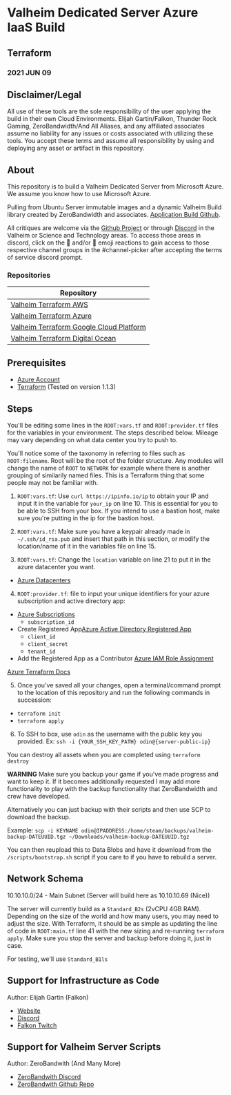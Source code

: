 # Valheim Dedicated Server Azure IaaS Build

## Terraform

### 2021 JUN 09

## Disclaimer/Legal

All use of these tools are the sole responsibility of the user applying the build in their own Cloud Environments.  Elijah Gartin/Falkon, Thunder Rock Gaming, ZeroBandwidth/And All Aliases, and any affiliated associates assume no liability for any issues or costs associated with utilizing these tools. You accept these terms and assume all responsibility by using and deploying any asset or artifact in this repository.

## About

This repository is to build a Valheim Dedicated Server from Microsoft Azure.  We assume you know how to use Microsoft Azure.

Pulling from Ubuntu Server immutable images and a dynamic Valheim Build library created by ZeroBandwidth and associates. [Application Build Github](https://github.com/Nimdy/Dedicated_Valheim_Server_Script.git). 

All critiques are welcome via the [Github Project](https://github.com/users/ElijahGartin/projects/2) or through [Discord](https://discord.gg/Trwr3Ty) in the Valheim or Science and Technology areas. To access those areas in discord, click on the :evergreen_tree: and/or :rocket: emoji reactions to gain access to those respective channel groups in the #channel-picker after accepting the terms of service discord prompt.

### Repositories

| Repository  |
| ----------- |
| [Valheim Terraform AWS](https://github.com/ElijahGartin/valheim-dedicated-server-aws)     |
| [Valheim Terraform Azure](https://github.com/ElijahGartin/valheim-dedicated-server-azure)   |
| [Valheim Terraform Google Cloud Platform](https://github.com/ElijahGartin/valheim-dedicated-server-gcp)            |
| [Valheim Terraform Digital Ocean](https://github.com/ElijahGartin/valheim-dedicated-server-digio)            |


## Prerequisites

  - [Azure Account](https://azure.microsoft.com/en-us/free/)
  - [Terraform](https://www.terraform.io/downloads.html) (Tested on version 1.1.3)

## Steps
You'll be editing some lines in the `ROOT:vars.tf` and `ROOT:provider.tf` files for the variables in your environment. The steps described below. Mileage may vary depending on what data center you try to push to.

You'll notice some of the taxonomy in referring to files such as `ROOT:filename`.  Root will be the root of the folder structure. Any modules will change the name of `ROOT` to `NETWORK` for example where there is another grouping of similarily named files.  This is a Terraform thing that some people may not be familiar with.

1. `ROOT:vars.tf`: Use `curl https://ipinfo.io/ip` to obtain your IP and input it in the variable for `your_ip` on line 10. This is essential for you to be able to SSH from your box.  If you intend to use a bastion host, make sure you're putting in the ip for the bastion host.

2. `ROOT:vars.tf`: Make sure you have a keypair already made in `~/.ssh/id_rsa.pub` and insert that path in this section, or modify the location/name of it in the variables file on line 15.

3. `ROOT:vars.tf`: Change the `location` variable on line 21 to put it in the azure datacenter you want. 
  - [Azure Datacenters](https://infrastructuremap.microsoft.com/)

4. `ROOT:provider.tf`: file to input your unique identifiers for your azure subscription and active directory app: 
  - [Azure Subscriptions](https://pvortal.azure.com/#blade/Microsoft_Azure_Billing/SubscriptionsBlade)
    - `subscription_id`
  - Create Registered App[Azure Active Directory Registered App](https://portal.azure.com/#blade/Microsoft_AAD_IAM/ActiveDirectoryMenuBlade/RegisteredApps)
    - `client_id`
    - `client_secret`
    - `tenant_id`
  - Add the Registered App as a Contributor [Azure IAM Role Assignment](https://docs.microsoft.com/en-us/azure/role-based-access-control/role-assignments-portal?tabs=current)

  [Azure Terraform Docs](https://registry.terraform.io/providers/hashicorp/azurerm/latest/docs)

5. Once you've saved all your changes, open a terminal/command prompt to the location of this repository and run the following commands in succession:
  - `terraform init`
  - `terraform apply`

6. To SSH to box, use `odin` as the username with the public key you provided. Ex: `ssh -i {YOUR_SSH_KEY_PATH} odin@{server-public-ip}`

  You can destroy all assets when you are completed using `terraform destroy`

  **WARNING**
  Make sure you backup your game if you've made progress and want to keep it. If it becomes additionally requested I may add more functionality to play with the backup functionality that ZeroBandwidth and crew have developed.

  Alternatively you can just backup with their scripts and then use SCP to download the backup.

  Example:
  ```scp -i KEYNAME odin@IPADDRESS:/home/steam/backups/valheim-backup-DATEUUID.tgz ~/Downloads/valheim-backup-DATEUUID.tgz```

  You can then reupload this to Data Blobs and have it download from the `/scripts/bootstrap.sh` script if you care to if you have to rebuild a server.

## Network Schema

10.10.10.0/24 - Main Subnet (Server will build here as 10.10.10.69 (Nice))

The server will currently build as a `Standard_B2s` (2vCPU 4GB RAM). Depending on the size of the world and how many users, you may need to adjust the size. With Terraform, it should be as simple as updating the line of code in `ROOT:main.tf` line 41 with the new sizing and re-running `terraform apply`. Make sure you stop the server and backup before doing it, just in case.

For testing, we'll use `Standard_B1ls`

## Support for Infrastructure as Code

Author: Elijah Gartin (Falkon)

- [Website](https://www.thunderrockgaming.com)
- [Discord](https://discord.gg/Trwr3Ty)
- [Falkon Twitch](https://twitch.tv/FalkonTTV)

## Support for Valheim Server Scripts

Author: ZeroBandwith (And Many More)

- [ZeroBandwith Discord](https://discord.gg/ejgQUfc)
- [ZeroBandwith Github Repo](https://github.com/Nimdy/Dedicated_Valheim_Server_Script.git)